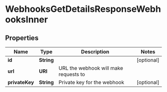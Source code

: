 

# WebhooksGetDetailsResponseWebhooksInner


## Properties

| Name | Type | Description | Notes |
|------------ | ------------- | ------------- | -------------|
|**id** | **String** |  |  [optional] |
|**url** | **URI** | URL the webhook will make requests to |  |
|**privateKey** | **String** | Private key for the webhook |  [optional] |



